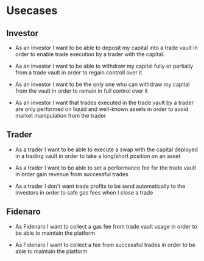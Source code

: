 # Usecases

## Investor

* As an investor I want to be able to deposit my capital into a trade vault in order to enable trade execution by a trader with the capital.

* As an investor I want to be able to withdraw my capital fully or partially from a trade vault in order to regain controll over it

* As an investor I want to be the only one who can withdraw my capital from the vault in order to remain in full control over it

* As an investor I want that trades executed in the trade vault by a trader are only performed on liquid and well-known assets in order to avoid market manipulation from the trader

## Trader

* As a trader I want to be able to execute a swap with the capital deployed in a trading vault in order to take a long/short position on an asset

* As a trader I want to be able to set a performance fee for the trade vault in order gain revenue from successful trades

* As a trader I don't want trade profits to be send automatically to the investors in order to safe gas fees when I close a trade

## Fidenaro

* As Fidenaro I want to collect a gas fee from trade vault usage in order to be able to maintain the platform

* As Fidenaro I want to collect a fee from successful trades in order to be able to maintain the platform

